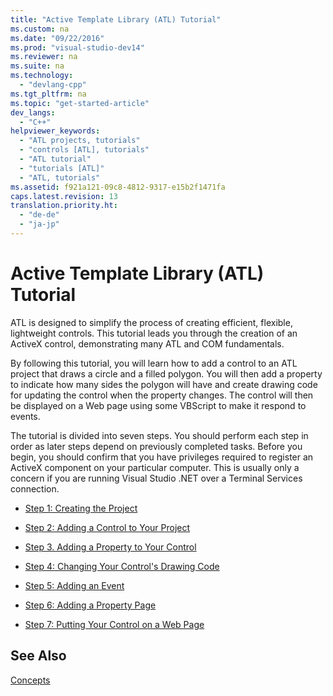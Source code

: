 ```yaml
---
title: "Active Template Library (ATL) Tutorial"
ms.custom: na
ms.date: "09/22/2016"
ms.prod: "visual-studio-dev14"
ms.reviewer: na
ms.suite: na
ms.technology: 
  - "devlang-cpp"
ms.tgt_pltfrm: na
ms.topic: "get-started-article"
dev_langs: 
  - "C++"
helpviewer_keywords: 
  - "ATL projects, tutorials"
  - "controls [ATL], tutorials"
  - "ATL tutorial"
  - "tutorials [ATL]"
  - "ATL, tutorials"
ms.assetid: f921a121-09c8-4812-9317-e15b2f1471fa
caps.latest.revision: 13
translation.priority.ht: 
  - "de-de"
  - "ja-jp"
---
```

# Active Template Library (ATL) Tutorial
ATL is designed to simplify the process of creating efficient, flexible, lightweight controls. This tutorial leads you through the creation of an ActiveX control, demonstrating many ATL and COM fundamentals.  
  
 By following this tutorial, you will learn how to add a control to an ATL project that draws a circle and a filled polygon. You will then add a property to indicate how many sides the polygon will have and create drawing code for updating the control when the property changes. The control will then be displayed on a Web page using some VBScript to make it respond to events.  
  
 The tutorial is divided into seven steps. You should perform each step in order as later steps depend on previously completed tasks. Before you begin, you should confirm that you have privileges required to register an ActiveX component on your particular computer. This is usually only a concern if you are running Visual Studio .NET over a Terminal Services connection.  
  
-   [Step 1: Creating the Project](../vs140/creating-the-project--atl-tutorial--part-1-.md)  
  
-   [Step 2: Adding a Control to Your Project](../vs140/adding-a-control--atl-tutorial--part-2-.md)  
  
-   [Step 3. Adding a Property to Your Control](../vs140/adding-a-property-to-the-control--atl-tutorial--part-3-.md)  
  
-   [Step 4: Changing Your Control's Drawing Code](../vs140/changing-the-drawing-code--atl-tutorial--part-4-.md)  
  
-   [Step 5: Adding an Event](../vs140/adding-an-event--atl-tutorial--part-5-.md)  
  
-   [Step 6: Adding a Property Page](../vs140/adding-a-property-page--atl-tutorial--part-6-.md)  
  
-   [Step 7: Putting Your Control on a Web Page](../vs140/putting-the-control-on-a-web-page--atl-tutorial--part-7-.md)  
  
## See Also  
 [Concepts](../vs140/active-template-library--atl--concepts.md)